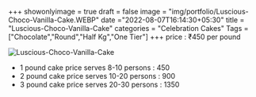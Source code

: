 +++
showonlyimage = true
draft = false
image = "img/portfolio/Luscious-Choco-Vanilla-Cake.WEBP"
date ="2022-08-07T16:14:30+05:30"
title = "Luscious-Choco-Vanilla-Cake"
categories = "Celebration Cakes"
Tags = ["Chocolate","Round","Half Kg","One Tier"]
+++
price : ₹450 per pound
<!--more-->
![Luscious-Choco-Vanilla-Cake](/img/portfolio/Luscious-Choco-Vanilla-Cake.WEBP)
* 1 pound cake price serves 8-10 persons : 450
* 2 pound cake price serves 10-20 persons : 900
* 3 pound cake price serves 20-30 persons : 1350

